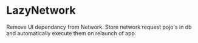 # LazyNetwork
Remove UI dependancy from Network.
Store network request pojo's in db and automatically execute them on relaunch of app.
